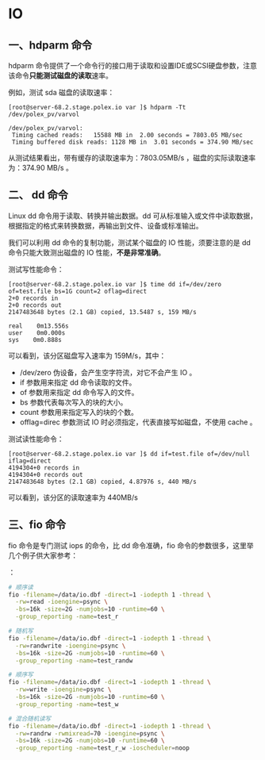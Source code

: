 # IO

## 一、hdparm 命令

hdparm 命令提供了一个命令行的接口用于读取和设置IDE或SCSI硬盘参数，注意该命令**只能测试磁盘的读取**速率。

例如，测试 sda 磁盘的读取速率：

```
[root@server-68.2.stage.polex.io var ]$ hdparm -Tt /dev/polex_pv/varvol

/dev/polex_pv/varvol:
 Timing cached reads:   15588 MB in  2.00 seconds = 7803.05 MB/sec
 Timing buffered disk reads: 1128 MB in  3.01 seconds = 374.90 MB/sec
```

从测试结果看出，带有缓存的读取速率为：7803.05MB/s ，磁盘的实际读取速率为：374.90 MB/s 。



## 二、 dd 命令

Linux dd 命令用于读取、转换并输出数据。dd 可从标准输入或文件中读取数据，根据指定的格式来转换数据，再输出到文件、设备或标准输出。

我们可以利用 dd 命令的复制功能，测试某个磁盘的 IO 性能，须要注意的是 dd 命令只能大致测出磁盘的 IO 性能，**不是非常准确**。

测试写性能命令：


```
[root@server-68.2.stage.polex.io var ]$ time dd if=/dev/zero of=test.file bs=1G count=2 oflag=direct
2+0 records in
2+0 records out
2147483648 bytes (2.1 GB) copied, 13.5487 s, 159 MB/s

real    0m13.556s
user    0m0.000s
sys    0m0.888s 
```


可以看到，该分区磁盘写入速率为 159M/s，其中：

- /dev/zero 伪设备，会产生空字符流，对它不会产生 IO 。
- if 参数用来指定 dd 命令读取的文件。
- of 参数用来指定 dd 命令写入的文件。
- bs 参数代表每次写入的块的大小。
- count 参数用来指定写入的块的个数。
- offlag=direc 参数测试 IO 时必须指定，代表直接写如磁盘，不使用 cache 。

测试读性能命令：

```
[root@server-68.2.stage.polex.io var ]$ dd if=test.file of=/dev/null  iflag=direct
4194304+0 records in
4194304+0 records out
2147483648 bytes (2.1 GB) copied, 4.87976 s, 440 MB/s
```

可以看到，该分区的读取速率为 440MB/s



## 三、fio 命令

fio 命令是专门测试 iops 的命令，比 dd 命令准确，fio 命令的参数很多，这里举几个例子供大家参考：

：

```bash
# 顺序读
fio -filename=/data/io.dbf -direct=1 -iodepth 1 -thread \
  -rw=read -ioengine=psync \
  -bs=16k -size=2G -numjobs=10 -runtime=60 \
  -group_reporting -name=test_r

# 随机写
fio -filename=/data/io.dbf -direct=1 -iodepth 1 -thread \
  -rw=randwrite -ioengine=psync \
  -bs=16k -size=2G -numjobs=10 -runtime=60 \
  -group_reporting -name=test_randw

# 顺序写
fio -filename=/data/io.dbf -direct=1 -iodepth 1 -thread \
  -rw=write -ioengine=psync \
  -bs=16k -size=2G -numjobs=10 -runtime=60 \
  -group_reporting -name=test_w

# 混合随机读写
fio -filename=/data/io.dbf -direct=1 -iodepth 1 -thread \
  -rw=randrw -rwmixread=70 -ioengine=psync \
  -bs=16k -size=2G -numjobs=10 -runtime=60 \
  -group_reporting -name=test_r_w -ioscheduler=noop
```


